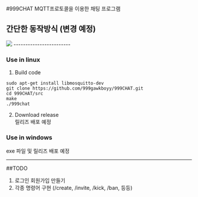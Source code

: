 #999CHAT MQTT프로토콜을 이용한 채팅 프로그램

## 간단한 동작방식 (변경 예정)
<img src='https://ifh.cc/g/0kZ0Mf.png' border='0'>
------------------------

### Use in linux
1. Build code
```
sudo apt-get install libmosquitto-dev
git clone https://github.com/999gawkboyy/999CHAT.git
cd 999CHAT/src
make
./999chat
```

2. Download release  
릴리즈 배포 예정

### Use in windows
exe 파일 및 릴리즈  배포 예정 

-------------------------------------------------------------------------
##TODO
1. 로그인 회원가입 만들기  
2. 각종 명령어 구현 (/create, /invite, /kick, /ban, 등등)
